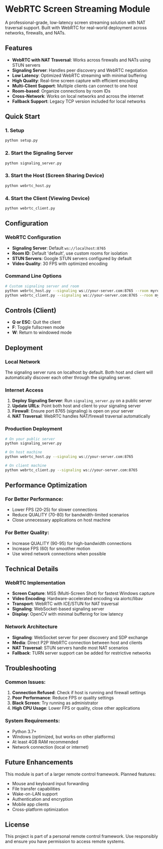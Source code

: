# WebRTC Screen Streaming Module

A professional-grade, low-latency screen streaming solution with NAT traversal support. Built with WebRTC for real-world deployment across networks, firewalls, and NATs.

## Features

- **WebRTC with NAT Traversal**: Works across firewalls and NATs using STUN servers
- **Signaling Server**: Handles peer discovery and WebRTC negotiation
- **Low Latency**: Optimized WebRTC streaming with minimal buffering
- **High Quality**: Real-time screen capture with efficient encoding
- **Multi-Client Support**: Multiple clients can connect to one host
- **Room-based**: Organize connections by room IDs
- **Cross-Network**: Works on local networks and across the internet
- **Fallback Support**: Legacy TCP version included for local networks

## Quick Start

### 1. Setup
```bash
python setup.py
```

### 2. Start the Signaling Server
```bash
python signaling_server.py
```

### 3. Start the Host (Screen Sharing Device)
```bash
python webrtc_host.py
```

### 4. Start the Client (Viewing Device)
```bash
python webrtc_client.py
```

## Configuration

### WebRTC Configuration
- **Signaling Server**: Default `ws://localhost:8765`
- **Room ID**: Default 'default', use custom rooms for isolation
- **STUN Servers**: Google STUN servers configured by default
- **Video Quality**: 30 FPS with optimized encoding

### Command Line Options
```bash
# Custom signaling server and room
python webrtc_host.py --signaling ws://your-server.com:8765 --room myroom
python webrtc_client.py --signaling ws://your-server.com:8765 --room myroom
```

## Controls (Client)
- **Q or ESC**: Quit the client
- **F**: Toggle fullscreen mode
- **W**: Return to windowed mode

## Deployment

### Local Network
The signaling server runs on localhost by default. Both host and client will automatically discover each other through the signaling server.

### Internet Access
1. **Deploy Signaling Server**: Run `signaling_server.py` on a public server
2. **Update URLs**: Point both host and client to your signaling server
3. **Firewall**: Ensure port 8765 (signaling) is open on your server
4. **NAT Traversal**: WebRTC handles NAT/firewall traversal automatically

### Production Deployment
```bash
# On your public server
python signaling_server.py

# On host machine
python webrtc_host.py --signaling ws://your-server.com:8765

# On client machine  
python webrtc_client.py --signaling ws://your-server.com:8765
```

## Performance Optimization

### For Better Performance:
- Lower FPS (20-25) for slower connections
- Reduce QUALITY (70-80) for bandwidth-limited scenarios
- Close unnecessary applications on host machine

### For Better Quality:
- Increase QUALITY (90-95) for high-bandwidth connections
- Increase FPS (60) for smoother motion
- Use wired network connections when possible

## Technical Details

### WebRTC Implementation
- **Screen Capture**: MSS (Multi-Screen Shot) for fastest Windows capture
- **Video Encoding**: Hardware-accelerated encoding via aiortc/libav
- **Transport**: WebRTC with ICE/STUN for NAT traversal
- **Signaling**: WebSocket-based signaling server
- **Display**: OpenCV with minimal buffering for low latency

### Network Architecture
- **Signaling**: WebSocket server for peer discovery and SDP exchange
- **Media**: Direct P2P WebRTC connection between host and clients
- **NAT Traversal**: STUN servers handle most NAT scenarios
- **Fallback**: TURN server support can be added for restrictive networks

## Troubleshooting

### Common Issues:
1. **Connection Refused**: Check if host is running and firewall settings
2. **Poor Performance**: Reduce FPS or quality settings
3. **Black Screen**: Try running as administrator
4. **High CPU Usage**: Lower FPS or quality, close other applications

### System Requirements:
- Python 3.7+
- Windows (optimized, but works on other platforms)
- At least 4GB RAM recommended
- Network connection (local or internet)

## Future Enhancements

This module is part of a larger remote control framework. Planned features:
- Mouse and keyboard input forwarding
- File transfer capabilities
- Wake-on-LAN support
- Authentication and encryption
- Mobile app clients
- Cross-platform optimization

## License

This project is part of a personal remote control framework. Use responsibly and ensure you have permission to access remote systems.